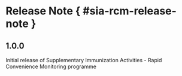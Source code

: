 # Release Note { #sia-rcm-release-note }

## 1.0.0

Initial release of Supplementary Immunization Activities - Rapid Convenience Monitoring programme
